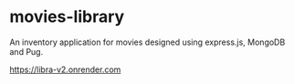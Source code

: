 # movies-library
An inventory application for movies designed using express.js, MongoDB and Pug.

https://libra-v2.onrender.com
